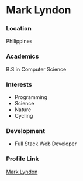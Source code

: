 # Mark Lyndon

### Location

Philippines

### Academics

B.S in Computer Science

### Interests

- Programming
- Science
- Nature
- Cycling

### Development

- Full Stack Web Developer

### Profile Link

[Mark Lyndon](https://github.com/mark-git07)

